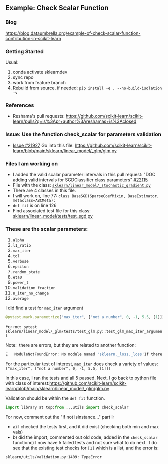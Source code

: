 ## Example: Check Scalar Function

### Blog
https://blog.dataumbrella.org/example-of-check-scalar-function-contribution-in-scikit-learn

### Getting Started
Usual:  
1. conda activate sklearndev
2. sync repo
3. work from feature branch
4. Rebuild from source, if needed: `pip install -e . --no-build-isolation -v`

### References
- Reshama's pull requests:  https://github.com/scikit-learn/scikit-learn/pulls?q=is%3Apr+author%3Areshamas+is%3Aclosed

### Issue: Use the function check_scalar for parameters validation
- [Issue #21927](https://github.com/scikit-learn/scikit-learn/issues/21927)
Go into this file: https://github.com/scikit-learn/scikit-learn/blob/main/sklearn/linear_model/_glm/glm.py

### Files I am working on
- I added the valid scalar parameter intervals in this pull request: "DOC adding valid intervals for SGDClassifier class parameters" [#22115](https://github.com/scikit-learn/scikit-learn/pull/22115)
- File with the class: [`sklearn/linear_model/_stochastic_gradient.py`](https://github.com/scikit-learn/scikit-learn/blob/main/sklearn/linear_model/_stochastic_gradient.py)
- There are 4 classes in this file. 
- I will work on, line 77:  `class BaseSGD(SparseCoefMixin, BaseEstimator, metaclass=ABCMeta):`
- `def fit` is on line 126
- Find associated test file for this class: [sklearn/linear_model/tests/test_sgd.py](https://github.com/scikit-learn/scikit-learn/blob/main/sklearn/linear_model/tests/test_sgd.py)

### These are the scalar parameters:  
1. `alpha`
2. `l1_ratio`
3. `max_iter`
4. `tol`
5. `verbose`
6. `epsilon`
7. `random_state`
8. `eta0`
9. `power_t`
10. `validation_fraction`
11. `n_iter_no_change`
12. `average`




I did find a test for `max_iter` argument  
```python
@pytest.mark.parametrize("max_iter", ["not a number", 0, -1, 5.5, [1]])def test_glm_max_iter_argument(max_iter): """Test GLM for invalid max_iter argument.""" y = np.array([1, 2]) X = np.array([[1], [2]]) glm = GeneralizedLinearRegressor(max_iter=max_iter) with pytest.raises(ValueError, match="must be a positive integer"): glm.fit(X, y)Next, I am going to run the test for this: Example:  pytest sklearn/cluster/tests/test_affinity_propagation.py::test_affinity_propagation_params_validation
```

For me:  `pytest sklearn/linear_model/_glm/tests/test_glm.py::test_glm_max_iter_argument`  

Note:  there are errors, but they are related to another function:  

```bash
E   ModuleNotFoundError: No module named 'sklearn._loss._loss'If there are errors, rebuild source code (`pip install -e . --no-build-isolation -v`)
```

For the particular test of interest, `max_iter` does check a variety of values:  `("max_iter", ["not a number", 0, -1, 5.5, [1]])`

In this case, I ran the tests and all 5 passed.
Next, I go back to python file with class of interest:https://github.com/scikit-learn/scikit-learn/blob/main/sklearn/linear_model/_glm/glm.py

Validation should be within the `def fit` function.

```python
import library at top:from ...utils import check_scalar
```

For now, comment out the "if not isinstance..." 
part I:
- a) I checked the tests first, and it did exist (checking both min and max vals)
- b) did the import, commented out old code, added in the `check_scalar` functionc) I now have 5 failed tests and not sure what to do next.  I do see that the existing test checks for `[1]` which is a list, and the error is:   
 
```bash        if not isinstance(x, target_type):>           raise TypeError(f"{name} must be an instance of {target_type}, not {type(x)}.")E           TypeError: max_iter must be an instance of <class 'numbers.Integral'>, not <class 'list'>.
sklearn/utils/validation.py:1409: TypeError
```


